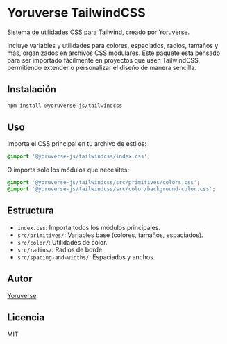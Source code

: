 # Yoruverse TailwindCSS

Sistema de utilidades CSS para Tailwind, creado por Yoruverse.

Incluye variables y utilidades para colores, espaciados, radios, tamaños y más, organizados en archivos CSS modulares. Este paquete está pensado para ser importado fácilmente en proyectos que usen TailwindCSS, permitiendo extender o personalizar el diseño de manera sencilla.

## Instalación

```sh
npm install @yoruverse-js/tailwindcss
```

## Uso

Importa el CSS principal en tu archivo de estilos:

```css
@import '@yoruverse-js/tailwindcss/index.css';
```

O importa solo los módulos que necesites:

```css
@import '@yoruverse-js/tailwindcss/src/primitives/colors.css';
@import '@yoruverse-js/tailwindcss/src/color/background-color.css';
```

## Estructura

- `index.css`: Importa todos los módulos principales.
- `src/primitives/`: Variables base (colores, tamaños, espaciados).
- `src/color/`: Utilidades de color.
- `src/radius/`: Radios de borde.
- `src/spacing-and-widths/`: Espaciados y anchos.

## Autor

[Yoruverse](https://github.com/yoruverse-dev)

## Licencia

MIT
